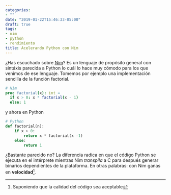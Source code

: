 ```yaml
---
categories:
- ""
date: "2019-01-22T15:46:33-05:00"
draft: true
tags:
- nim
- python
- rendimiento
title: Acelerando Python con Nim
---
```


¿Has escuchado sobre [Nim](https://nim-lang.org)? Es un lenguaje de propósito
general con sintáxis parecida a Python lo cuál lo hace muy cómodo para los que
venimos de ese lenguaje. Tomemos por ejemplo una implementación sencilla de la
función factorial.

```nim
# Nim
proc factorial(x): int =
  if x > 0: x * factorial(x - 1)
  else: 1
```

y ahora en Python

```python
# Python
def factorial(n):
    if x > 0:
        return x * factorial(x -1)
    else:
        return 1
```

¿Bastante parecido no? La diferencia radica en que el código Python se ejecuta
en el intérprete mientras Nim *transpila* a C para después generar binarios
dependientes de la plataforma. En otras palabras: con Nim ganas en
**velocidad**[^1].

[^1]: Suponiendo que la calidad del código sea aceptable
